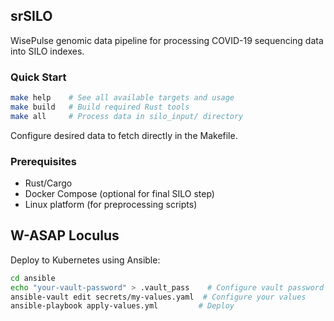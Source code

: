 ## srSILO

WisePulse genomic data pipeline for processing COVID-19 sequencing data into SILO indexes.

### Quick Start

```bash
make help    # See all available targets and usage
make build   # Build required Rust tools
make all     # Process data in silo_input/ directory
```

Configure desired data to fetch directly in the Makefile.

### Prerequisites
- Rust/Cargo
- Docker Compose (optional for final SILO step)
- Linux platform (for preprocessing scripts)

## W-ASAP Loculus

Deploy to Kubernetes using Ansible:

```bash
cd ansible
echo "your-vault-password" > .vault_pass    # Configure vault password
ansible-vault edit secrets/my-values.yaml  # Configure your values
ansible-playbook apply-values.yml         # Deploy
```